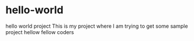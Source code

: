 # hello-world
hello world project
This is my project where I am trying to get some sample project
hellow fellow coders
